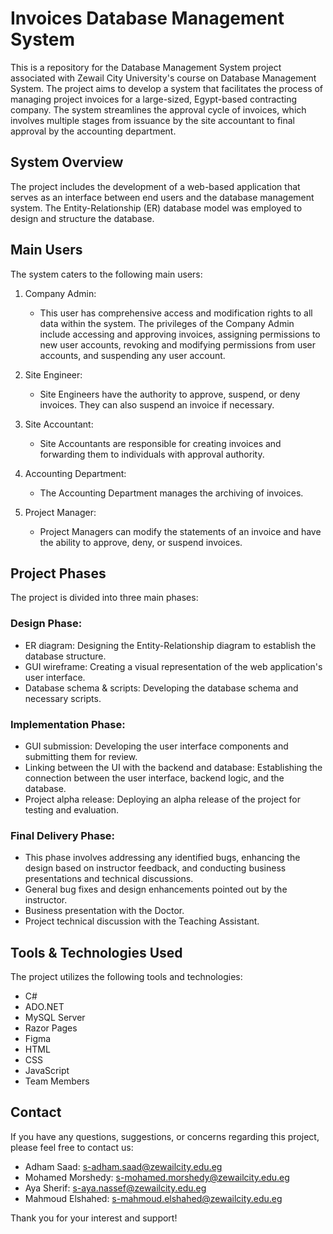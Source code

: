 # Invoices Database Management System
This is a repository for the Database Management System project associated with Zewail City University's course on Database Management System. The project aims to develop a system that facilitates the process of managing project invoices for a large-sized, Egypt-based contracting company. The system streamlines the approval cycle of invoices, which involves multiple stages from issuance by the site accountant to final approval by the accounting department.

## System Overview
The project includes the development of a web-based application that serves as an interface between end users and the database management system. The Entity-Relationship (ER) database model was employed to design and structure the database.

## Main Users
The system caters to the following main users:

1. Company Admin:

    - This user has comprehensive access and modification rights to all data within the system. The privileges of the Company Admin include accessing and         approving invoices, assigning permissions to new user accounts, revoking and modifying permissions from user accounts, and suspending any user account.


2. Site Engineer:
    - Site Engineers have the authority to approve, suspend, or deny invoices. They can also suspend an invoice if necessary.
  

3. Site Accountant:
    - Site Accountants are responsible for creating invoices and forwarding them to individuals with approval authority.


4. Accounting Department:
    - The Accounting Department manages the archiving of invoices.


5. Project Manager:
    - Project Managers can modify the statements of an invoice and have the ability to approve, deny, or suspend invoices.

## Project Phases
The project is divided into three main phases:

### Design Phase:
* ER diagram: Designing the Entity-Relationship diagram to establish the database structure.
* GUI wireframe: Creating a visual representation of the web application's user interface.
* Database schema & scripts: Developing the database schema and necessary scripts.

### Implementation Phase:
* GUI submission: Developing the user interface components and submitting them for review.
* Linking between the UI with the backend and database: Establishing the connection between the user interface, backend logic, and the database.
* Project alpha release: Deploying an alpha release of the project for testing and evaluation.

### Final Delivery Phase:
* This phase involves addressing any identified bugs, enhancing the design based on instructor feedback, and conducting business presentations and technical discussions.
* General bug fixes and design enhancements pointed out by the instructor.
* Business presentation with the Doctor.
* Project technical discussion with the Teaching Assistant.


## Tools & Technologies Used
The project utilizes the following tools and technologies:

* C#
* ADO.NET
* MySQL Server
* Razor Pages
* Figma
* HTML
* CSS
* JavaScript
* Team Members

## Contact
If you have any questions, suggestions, or concerns regarding this project, please feel free to contact us:

- Adham Saad: s-adham.saad@zewailcity.edu.eg
- Mohamed Morshedy: s-mohamed.morshedy@zewailcity.edu.eg
- Aya Sherif: s-aya.nassef@zewailcity.edu.eg
- Mahmoud Elshahed: s-mahmoud.elshahed@zewailcity.edu.eg

Thank you for your interest and support!
